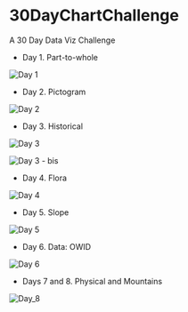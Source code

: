 # 30DayChartChallenge

A 30 Day Data Viz Challenge


- Day 1. Part-to-whole

![Day 1](/dia_01/plots/treemap_goles.jpg)


- Day 2. Pictogram


![Day 2](/dia_02/copas.jpg)


- Day 3. Historical

![Day 3](/dia_03/temperatura_tgal.jpg)

![Day 3 - bis](/dia_03/amplitud_tgal.jpg)



- Day 4. Flora

![Day 4](/dia_04/volumen_forestal_arg.jpg)



- Day 5. Slope

![Day 5](/dia_05/problemas_arg.jpg)



- Day 6. Data: OWID

![Day 6](/dia_06/petroleo_arg.jpg)

- Days 7 and 8. Physical and Mountains

![Day_8](/dia_08/elevacion_salta.jpg)
